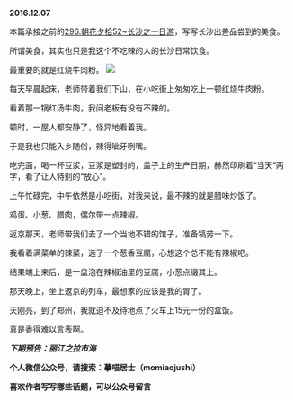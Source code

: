 
**2016.12.07**

本篇承接之前的[296.朝花夕拾52~长沙之一日游](http://www.jianshu.com/p/d190ad4d148e)，写写长沙出差品尝到的美食。

所谓美食，其实也只是我这个不吃辣的人的长沙日常饮食。

最重要的就是红烧牛肉粉。
![](http://imglf0.nosdn.127.net/img/clNXVTc3S3NWb1l5eE50ZGg4RzV3NXZTZFJuRWNxVE1qWVBmUklnV3UrWT0.jpg)


每天早晨起床，老师带着我们下山，在小吃街上匆匆吃上一顿红烧牛肉粉。

看着那一锅红汤牛肉，我问老板有没有不辣的。

顿时，一屋人都安静了，怪异地看着我。

于是我也只能入乡随俗，辣得呲牙咧嘴。

吃完面，喝一杯豆浆，豆浆是塑封的，盖子上的生产日期，赫然印刷着“当天”两字，看了让人特别的“放心”。

上午忙碌完，中午依然是小吃街，对我来说，最不辣的就是腊味炒饭了。

鸡蛋、小葱、腊肉，偶尔带一点辣椒。

返京那天，老师带我们去了一个当地不错的馆子，准备犒劳一下。

我看着满菜单的辣菜，选了一个葱香豆腐，心想这个总不能有辣椒吧。

结果端上来后，是一盘泡在辣椒油里的豆腐，小葱点缀其上。

那天晚上，坐上返京的列车，最想家的应该是我的胃了。

天刚亮，到了郑州，我就迫不及待地点了火车上15元一份的盒饭。

真是香得难以言表啊。


***下期预告：丽江之拉市海***


**个人微信公众号，请搜索：摹喵居士（momiaojushi）**

**喜欢作者写写哪些话题，可以公众号留言**
